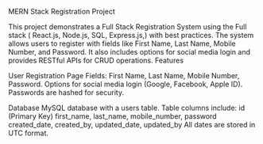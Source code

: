 MERN Stack Registration Project

This project demonstrates a Full Stack Registration System using the Full stack ( React.js, Node.js, SQL, Express.js,) with best practices. The system allows users to register with fields like First Name, Last Name, Mobile Number, and Password. It also includes options for social media login and provides RESTful APIs for CRUD operations.
Features

User Registration Page
Fields: First Name, Last Name, Mobile Number, Password.
Options for social media login (Google, Facebook, Apple ID).
Passwords are hashed for security.

Database
MySQL database with a users table.
Table columns include:
id (Primary Key)
first_name, last_name, mobile_number, password
created_date, created_by, updated_date, updated_by
All dates are stored in UTC format.
